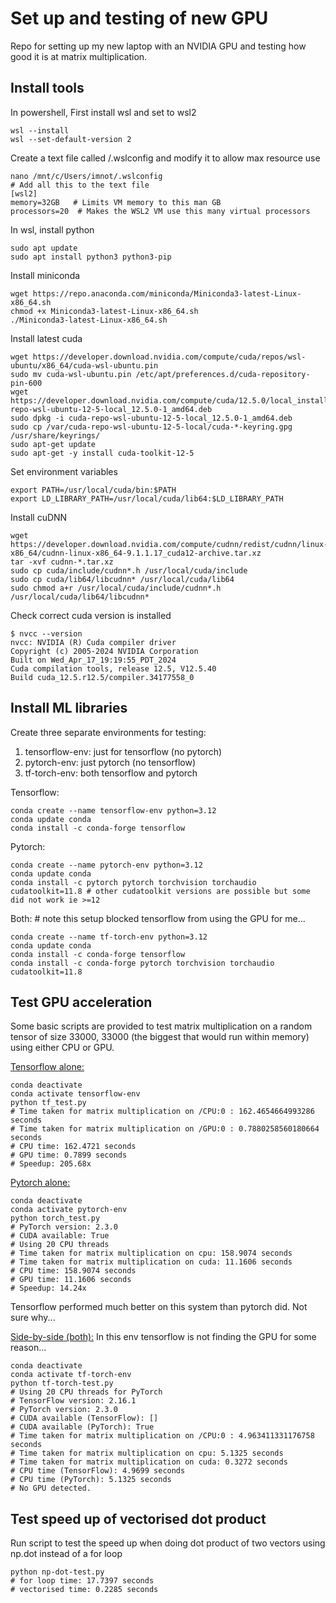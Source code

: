 # Set up and testing of new GPU

Repo for setting up my new laptop with an NVIDIA GPU and testing how good it is at matrix multiplication.  

## Install tools

In powershell, First install wsl and set to wsl2

```
wsl --install
wsl --set-default-version 2
```

Create a text file called /.wslconfig and modify it to allow max resource use
```
nano /mnt/c/Users/imnot/.wslconfig
# Add all this to the text file
[wsl2]
memory=32GB   # Limits VM memory to this man GB
processors=20  # Makes the WSL2 VM use this many virtual processors
```

In wsl, install python
```
sudo apt update
sudo apt install python3 python3-pip
```

Install miniconda
```
wget https://repo.anaconda.com/miniconda/Miniconda3-latest-Linux-x86_64.sh
chmod +x Miniconda3-latest-Linux-x86_64.sh
./Miniconda3-latest-Linux-x86_64.sh
```

Install latest cuda
```
wget https://developer.download.nvidia.com/compute/cuda/repos/wsl-ubuntu/x86_64/cuda-wsl-ubuntu.pin
sudo mv cuda-wsl-ubuntu.pin /etc/apt/preferences.d/cuda-repository-pin-600
wget https://developer.download.nvidia.com/compute/cuda/12.5.0/local_installers/cuda-repo-wsl-ubuntu-12-5-local_12.5.0-1_amd64.deb
sudo dpkg -i cuda-repo-wsl-ubuntu-12-5-local_12.5.0-1_amd64.deb
sudo cp /var/cuda-repo-wsl-ubuntu-12-5-local/cuda-*-keyring.gpg /usr/share/keyrings/
sudo apt-get update
sudo apt-get -y install cuda-toolkit-12-5
```

Set environment variables
```
export PATH=/usr/local/cuda/bin:$PATH
export LD_LIBRARY_PATH=/usr/local/cuda/lib64:$LD_LIBRARY_PATH
```

Install cuDNN
```
wget https://developer.download.nvidia.com/compute/cudnn/redist/cudnn/linux-x86_64/cudnn-linux-x86_64-9.1.1.17_cuda12-archive.tar.xz
tar -xvf cudnn-*.tar.xz
sudo cp cuda/include/cudnn*.h /usr/local/cuda/include
sudo cp cuda/lib64/libcudnn* /usr/local/cuda/lib64
sudo chmod a+r /usr/local/cuda/include/cudnn*.h /usr/local/cuda/lib64/libcudnn*
```

Check correct cuda version is installed
```
$ nvcc --version
nvcc: NVIDIA (R) Cuda compiler driver
Copyright (c) 2005-2024 NVIDIA Corporation
Built on Wed_Apr_17_19:19:55_PDT_2024
Cuda compilation tools, release 12.5, V12.5.40
Build cuda_12.5.r12.5/compiler.34177558_0
```


## Install ML libraries

Create three separate environments for testing:
1. tensorflow-env: just for tensorflow (no pytorch)
2. pytorch-env: just pytorch (no tensorflow)
3. tf-torch-env: both tensorflow and pytorch


Tensorflow:
```
conda create --name tensorflow-env python=3.12
conda update conda
conda install -c conda-forge tensorflow
```

Pytorch:
```
conda create --name pytorch-env python=3.12
conda update conda
conda install -c pytorch pytorch torchvision torchaudio cudatoolkit=11.8 # other cudatoolkit versions are possible but some did not work ie >=12
```

Both: # note this setup blocked tensorflow from using the GPU for me...
```
conda create --name tf-torch-env python=3.12
conda update conda
conda install -c conda-forge tensorflow
conda install -c conda-forge pytorch torchvision torchaudio cudatoolkit=11.8
```


## Test GPU acceleration

Some basic scripts are provided to test matrix multiplication on a random tensor of size 33000, 33000 
(the biggest that would run within memory) using either CPU or GPU.  

[Tensorflow alone:](tf_test.py)
```
conda deactivate
conda activate tensorflow-env
python tf_test.py
# Time taken for matrix multiplication on /CPU:0 : 162.4654664993286 seconds
# Time taken for matrix multiplication on /GPU:0 : 0.7880258560180664 seconds
# CPU time: 162.4721 seconds
# GPU time: 0.7899 seconds
# Speedup: 205.68x
```

[Pytorch alone:](torch_test.py)
```
conda deactivate
conda activate pytorch-env
python torch_test.py
# PyTorch version: 2.3.0
# CUDA available: True
# Using 20 CPU threads
# Time taken for matrix multiplication on cpu: 158.9074 seconds
# Time taken for matrix multiplication on cuda: 11.1606 seconds
# CPU time: 158.9074 seconds
# GPU time: 11.1606 seconds
# Speedup: 14.24x
```

Tensorflow performed much better on this system than pytorch did. Not sure why...

[Side-by-side (both):](tf-torch-test.py)
In this env tensorflow is not finding the GPU for some reason...
```
conda deactivate
conda activate tf-torch-env
python tf-torch-test.py
# Using 20 CPU threads for PyTorch
# TensorFlow version: 2.16.1
# PyTorch version: 2.3.0
# CUDA available (TensorFlow): []
# CUDA available (PyTorch): True
# Time taken for matrix multiplication on /CPU:0 : 4.963411331176758 seconds
# Time taken for matrix multiplication on cpu: 5.1325 seconds
# Time taken for matrix multiplication on cuda: 0.3272 seconds
# CPU time (TensorFlow): 4.9699 seconds
# CPU time (PyTorch): 5.1325 seconds
# No GPU detected.
```


## Test speed up of vectorised dot product

Run script to test the speed up when doing dot product of two vectors using np.dot instead of a for loop

```
python np-dot-test.py
# for loop time: 17.7397 seconds
# vectorised time: 0.2285 seconds
```